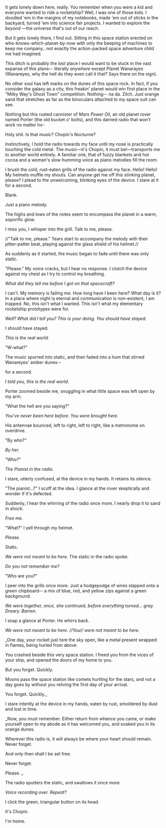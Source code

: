 It gets lonely down here, really. You remember when you were a kid and everyone wanted to ride a rocketship? Well, I was one of those kids. I doodled 'em in the margins of my notebooks, made 'em out of sticks in the backyard, turned 'em into science fair projects. I wanted to explore the _beyond_ —the universe that's out of our reach. 

But it gets lonely there, I find out. Sitting in this space station erected on who-knows-which-planet-by-now with only the beeping of machines to keep me company...not exactly the action-packed space adventure child me had imagined.

This ditch is probably the *last* place I would want to be stuck in the vast expanse of this plane-- literally _anywhere_ except Planet Wanarayes (Wanareyes, why the hell do they even call it that? Says there on the sign).

No other soul has left marks on the dunes of this space rock. In fact, if you consider the galaxy as a city, this freakin' planet would win first place in the "Milky Way's Ghost Town" competition. Nothing-- na da. Zilch. Just orange sand that stretches as far as the binoculars attached to my space suit can see.

Nothing but this rusted cannister of _Mars Power Oil_, an old planet rover named Porter (the old bucket o' bolts), and this darned radio that won't work no matter ho-

Holy shit. Is that music? Chopin's Nocturne?


Instinctively, I hold the radio towards my face until my nose is practically touching the cold metal. The music—it's Chopin, it must be!—transports me to another world entirely. A familiar one, that of fuzzy blankets and hot cocoa and a woman's slow humming voice as piano melodies fill the room.


I brush the cold, rust-eaten grills of the radio against my face. Hello! Hello! My helmets muffle my shouts. Can anyone get me off this stinking planet, please? I plead to the unwelcoming, blinking eyes of the device.
I stare at it for a second.

Blank.

Just a piano melody.

The highs and lows of the notes seem to encompass the planet in a warm, soporific glow. 

I miss you, I whisper into the grill. Talk to me, please.


//"Talk to me, please." Tears start to accompany the melody with their pitter-patter beat, playing against the glass shield of his helmet.//




As suddenly as it started, the music began to fade until there was only static. 

"Please." My voice cracks, but I hear no response. I clutch the device against my chest as I try to control my breathing. 

_What did they tell me before I got on that spacecraft?_

I can't. My memory is failing me. How long have I been here? What day is it? In a place where night is eternal and communication is non-existent, I am trapped. No, this isn't what I wanted. This isn't what my elementary rocketship prototypes were for. 

_Well? What did I tell you? This is your doing. You should have stayed._

I should have stayed.

_This is the real world._



"W-what?"

The music spurred into static, and then faded into a hum that stirred Wanareyes' amber dunes--

for a second.

_I told you, this is the real world._

Porter zoomed beside me, snuggling in what little space was left open by my arm. 

"What the hell are you saying?"

_You've never been here before. You were brought here._

His antennae bounced, left to right, left to right, like a metronome on overdrive.

"By who?"

_By her._

"Who?"

_The Pianist in the radio._


I stare, utterly confused, at the device in my hands. It retains its silence.

"The pianist...?" I scoff at the idea. I glance at the rover skeptically and wonder if it's defected.

Suddenly, I hear the whirring of the radio once more. I nearly drop it to sand in shock.

_Free me._

"What?" I yell through my helmet. 

_Please._

Static.

_We were not meant to be here._ The static in the radio spoke.

 _Do you not remember me?_

"Who are you?"

I peer into the grills once more. Just a hodgepodge of wires slapped onto a green chipboard-- a mix of blue, red, and yellow zips against a green background.

_We were together, once,_ she continued, _before everything turned... gray. Dreary. Barren._

I snap a glance at Porter. He whirrs back.

_We were not meant to be here. //You// were not meant to be here._

_One day, your rocket just tore the sky open, like a metal present wrapped in flames, being hurled from above. 

You crashed beside this very space station. I freed you from the vices of your ship, and opened the doors of my home to you.

But you forget. Quickly.

Moons pass the space station like comets hurtling for the stars, and not a day goes by without you reliving the first day of your arrival.

You forget. Quickly._

I stare intently at the device in my hands, eaten by rust, smoldered by dust and lost in time.


_Now, you must remember. Either return from whence you came, or make yourself open to my abode as it has welcomed you, and soaked you in its orange dunes.

Wherever this radio is, it will always be where your heart should remain. Never forget. 


And only then shall I be set free.

Never forget.

Please.
_

The radio sputters the static, and swallows it once more.

_Voice recording over. Repeat?_

I click the green, triangular button on its head.

It's Chopin.




I'm home.

